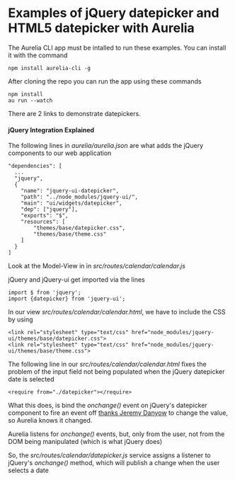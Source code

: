# Examples of jQuery datepicker and HTML5 datepicker with Aurelia

The Aurelia CLI app must be intalled to run these examples. You can install it with the command

    npm install aurelia-cli -g

After cloning the repo you can run the app using these commands

    npm install
    au run --watch

There are 2 links to demonstrate datepickers.

#### jQuery Integration Explained
The following lines in _aurelia/aurelia.json_ are what adds the jQuery 
components to our web application

    "dependencies": [
      ...
      "jquery",
      {
        "name": "jquery-ui-datepicker",
        "path": "../node_modules/jquery-ui/",
        "main": "ui/widgets/datepicker",
        "dep": ["jquery"],
        "exports": "$",
        "resources": [
            "themes/base/datepicker.css",
            "themes/base/theme.css"
        ]
      }
    ]

Look at the Model-View in in _src/routes/calendar/calendar.js_

jQuery and jQuery-ui get imported via the lines

    import $ from 'jquery';
    import {datepicker} from 'jquery-ui';

In our view _src/routes/calendar/calendar.html_, we have to include the CSS by 
using

    <link rel="stylesheet" type="text/css" href="node_modules/jquery-ui/themes/base/datepicker.css">
    <link rel="stylesheet" type="text/css" href="node_modules/jquery-ui/themes/base/theme.css">

The following line in our _src/routes/calendar/calendar.html_ fixes the problem of
the input field not being populated when the jQuery datepicker date is selected

    <require from="./datepicker"></require>

What this does, is bind the _onchange()_ event on jQuery's datepicker component
to fire an event off [thanks Jeremy Danyow](https://www.danyow.net/jquery-ui-datepicker-with-aurelia/)
to change the value, so Aurelia knows it changed.

Aurelia listens for _onchange()_ events, but, only from the user, not from the
DOM being manipulated (which is what jQuery does)

So, the _src/routes/calendar/datepicker.js_ service assigns a listener to jQuery's
_onchange()_ method, which will publish a change when the user selects a date

